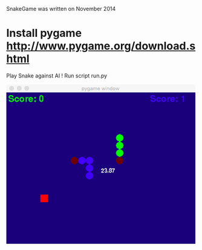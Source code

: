 SnakeGame was written on November 2014

Install pygame http://www.pygame.org/download.shtml
=========

Play Snake against AI !
Run script run.py

![alt tag](snake_game.png)
